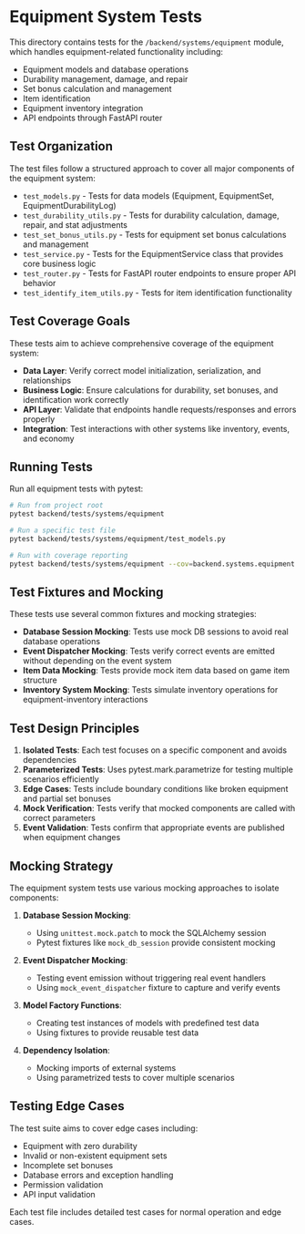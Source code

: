 # Equipment System Tests

This directory contains tests for the `/backend/systems/equipment` module, which handles equipment-related functionality including:

- Equipment models and database operations
- Durability management, damage, and repair
- Set bonus calculation and management
- Item identification
- Equipment inventory integration
- API endpoints through FastAPI router

## Test Organization

The test files follow a structured approach to cover all major components of the equipment system:

- `test_models.py` - Tests for data models (Equipment, EquipmentSet, EquipmentDurabilityLog)
- `test_durability_utils.py` - Tests for durability calculation, damage, repair, and stat adjustments
- `test_set_bonus_utils.py` - Tests for equipment set bonus calculations and management
- `test_service.py` - Tests for the EquipmentService class that provides core business logic
- `test_router.py` - Tests for FastAPI router endpoints to ensure proper API behavior
- `test_identify_item_utils.py` - Tests for item identification functionality

## Test Coverage Goals

These tests aim to achieve comprehensive coverage of the equipment system:

- **Data Layer**: Verify correct model initialization, serialization, and relationships
- **Business Logic**: Ensure calculations for durability, set bonuses, and identification work correctly
- **API Layer**: Validate that endpoints handle requests/responses and errors properly
- **Integration**: Test interactions with other systems like inventory, events, and economy

## Running Tests

Run all equipment tests with pytest:

```bash
# Run from project root
pytest backend/tests/systems/equipment

# Run a specific test file
pytest backend/tests/systems/equipment/test_models.py

# Run with coverage reporting
pytest backend/tests/systems/equipment --cov=backend.systems.equipment
```

## Test Fixtures and Mocking

These tests use several common fixtures and mocking strategies:

- **Database Session Mocking**: Tests use mock DB sessions to avoid real database operations
- **Event Dispatcher Mocking**: Tests verify correct events are emitted without depending on the event system
- **Item Data Mocking**: Tests provide mock item data based on game item structure
- **Inventory System Mocking**: Tests simulate inventory operations for equipment-inventory interactions

## Test Design Principles

1. **Isolated Tests**: Each test focuses on a specific component and avoids dependencies
2. **Parameterized Tests**: Uses pytest.mark.parametrize for testing multiple scenarios efficiently
3. **Edge Cases**: Tests include boundary conditions like broken equipment and partial set bonuses
4. **Mock Verification**: Tests verify that mocked components are called with correct parameters
5. **Event Validation**: Tests confirm that appropriate events are published when equipment changes

## Mocking Strategy

The equipment system tests use various mocking approaches to isolate components:

1. **Database Session Mocking**:
   - Using `unittest.mock.patch` to mock the SQLAlchemy session
   - Pytest fixtures like `mock_db_session` provide consistent mocking

2. **Event Dispatcher Mocking**:
   - Testing event emission without triggering real event handlers
   - Using `mock_event_dispatcher` fixture to capture and verify events

3. **Model Factory Functions**:
   - Creating test instances of models with predefined test data
   - Using fixtures to provide reusable test data

4. **Dependency Isolation**:
   - Mocking imports of external systems
   - Using parametrized tests to cover multiple scenarios

## Testing Edge Cases

The test suite aims to cover edge cases including:

- Equipment with zero durability
- Invalid or non-existent equipment sets
- Incomplete set bonuses
- Database errors and exception handling
- Permission validation
- API input validation

Each test file includes detailed test cases for normal operation and edge cases. 